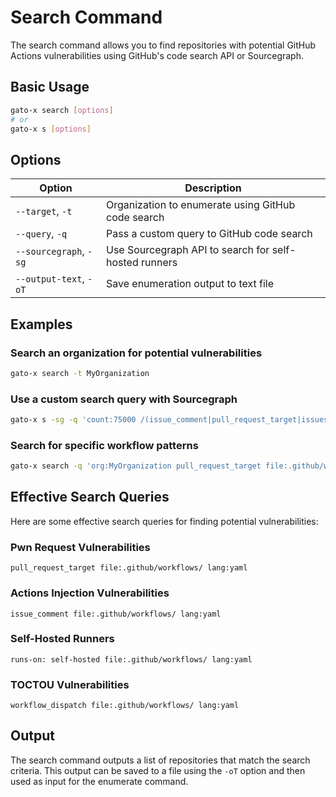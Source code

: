 # Search Command

The search command allows you to find repositories with potential GitHub Actions vulnerabilities using GitHub's code search API or Sourcegraph.

## Basic Usage

```bash
gato-x search [options]
# or
gato-x s [options]
```

## Options

| Option | Description |
|--------|-------------|
| `--target`, `-t` | Organization to enumerate using GitHub code search |
| `--query`, `-q` | Pass a custom query to GitHub code search |
| `--sourcegraph`, `-sg` | Use Sourcegraph API to search for self-hosted runners |
| `--output-text`, `-oT` | Save enumeration output to text file |

## Examples

### Search an organization for potential vulnerabilities

```bash
gato-x search -t MyOrganization
```

### Use a custom search query with Sourcegraph

```bash
gato-x s -sg -q 'count:75000 /(issue_comment|pull_request_target|issues:)/ file:.github/workflows/ lang:yaml' -oT results.txt
```

### Search for specific workflow patterns

```bash
gato-x search -q 'org:MyOrganization pull_request_target file:.github/workflows/ lang:yaml'
```

## Effective Search Queries

Here are some effective search queries for finding potential vulnerabilities:

### Pwn Request Vulnerabilities

```
pull_request_target file:.github/workflows/ lang:yaml
```

### Actions Injection Vulnerabilities

```
issue_comment file:.github/workflows/ lang:yaml
```

### Self-Hosted Runners

```
runs-on: self-hosted file:.github/workflows/ lang:yaml
```

### TOCTOU Vulnerabilities

```
workflow_dispatch file:.github/workflows/ lang:yaml
```

## Output

The search command outputs a list of repositories that match the search criteria. This output can be saved to a file using the `-oT` option and then used as input for the enumerate command.
